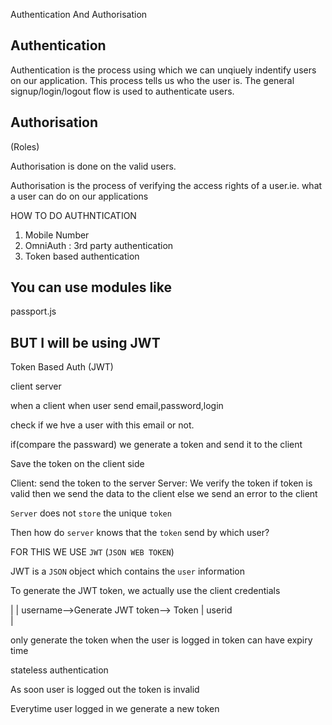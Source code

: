 Authentication And Authorisation 

## Authentication

Authentication is the process using which we can unqiuely indentify users on our application. This process tells us who the user is. The general signup/login/logout flow is used to authenticate users.

## Authorisation

(Roles)

Authorisation is done on the valid users. 

Authorisation is the process of verifying the access rights of a user.ie. what a user can do on our applications



HOW TO DO AUTHNTICATION

1. Mobile Number
2. OmniAuth  : 3rd party authentication
3. Token based authentication

## You can use modules like 

passport.js



## BUT I will be using JWT

Token Based Auth (JWT)


client                  server



when a client when user send email,password,login

check if we hve a user with this email or not.

if(compare the passward)
we generate a token and send it to the client

Save the token on the client side

Client:
    send the token to the server 
Server: 
    We verify the token 
    if token is valid then we send the data to the client
    else we send an error to the client


`Server` does not `store` the unique `token`

Then how do `server` knows that the `token` send by which user?


FOR THIS WE USE `JWT` (`JSON WEB TOKEN`)

JWT is a `JSON` object which contains the `user` information

To generate the JWT token, we actually use the client credentials 

| 
| username-->Generate JWT token--> Token
| userid  
|

only generate the token when the user is logged in 
token can have expiry time 

stateless authentication

As soon user is logged out the token is invalid

Everytime user logged in we generate a new token 

